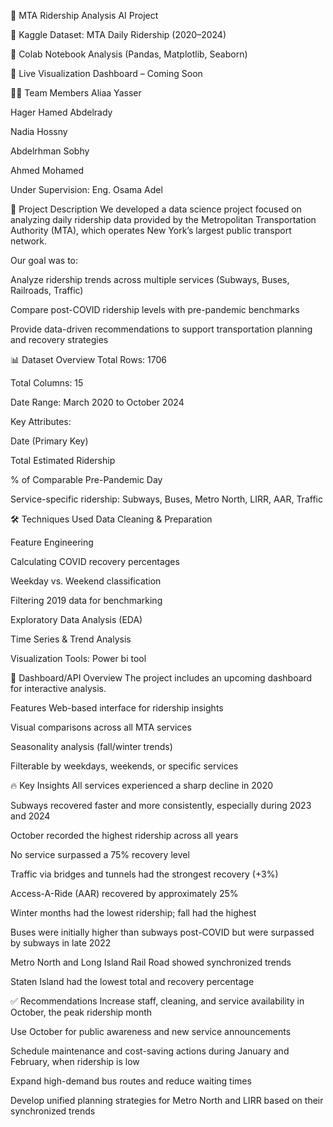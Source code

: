 🚉 MTA Ridership Analysis AI Project

🔗 Kaggle Dataset: MTA Daily Ridership (2020–2024)

🔗 Colab Notebook Analysis (Pandas, Matplotlib, Seaborn)

🔗 Live Visualization Dashboard – Coming Soon

👩‍💻 Team Members
Aliaa Yasser

Hager Hamed Abdelrady

Nadia Hossny

Abdelrhman Sobhy

Ahmed Mohamed

Under Supervision:
Eng. Osama Adel

📝 Project Description
We developed a data science project focused on analyzing daily ridership data provided by the Metropolitan Transportation Authority (MTA), which operates New York’s largest public transport network.

Our goal was to:

Analyze ridership trends across multiple services (Subways, Buses, Railroads, Traffic)

Compare post-COVID ridership levels with pre-pandemic benchmarks

Provide data-driven recommendations to support transportation planning and recovery strategies

📊 Dataset Overview
Total Rows: 1706

Total Columns: 15

Date Range: March 2020 to October 2024

Key Attributes:

Date (Primary Key)

Total Estimated Ridership

% of Comparable Pre-Pandemic Day

Service-specific ridership: Subways, Buses, Metro North, LIRR, AAR, Traffic

🛠 Techniques Used
Data Cleaning & Preparation

Feature Engineering

Calculating COVID recovery percentages

Weekday vs. Weekend classification

Filtering 2019 data for benchmarking

Exploratory Data Analysis (EDA)

Time Series & Trend Analysis

Visualization Tools:
Power bi tool

🚀 Dashboard/API Overview
The project includes an upcoming dashboard for interactive analysis.

Features
Web-based interface for ridership insights

Visual comparisons across all MTA services

Seasonality analysis (fall/winter trends)

Filterable by weekdays, weekends, or specific services

🔥 Key Insights
All services experienced a sharp decline in 2020

Subways recovered faster and more consistently, especially during 2023 and 2024

October recorded the highest ridership across all years

No service surpassed a 75% recovery level

Traffic via bridges and tunnels had the strongest recovery (+3%)

Access-A-Ride (AAR) recovered by approximately 25%

Winter months had the lowest ridership; fall had the highest

Buses were initially higher than subways post-COVID but were surpassed by subways in late 2022

Metro North and Long Island Rail Road showed synchronized trends

Staten Island had the lowest total and recovery percentage

✅ Recommendations
Increase staff, cleaning, and service availability in October, the peak ridership month

Use October for public awareness and new service announcements

Schedule maintenance and cost-saving actions during January and February, when ridership is low

Expand high-demand bus routes and reduce waiting times

Develop unified planning strategies for Metro North and LIRR based on their synchronized trends
